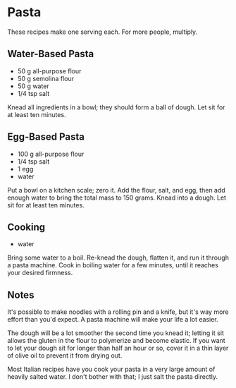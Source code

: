 # Pasta

These recipes make one serving each.  For more people, multiply.

## Water-Based Pasta

- 50 g all-purpose flour
- 50 g semolina flour
- 50 g water
- 1/4 tsp salt

Knead all ingredients in a bowl;  they should form a ball of dough.  Let sit for
at least ten minutes.


## Egg-Based Pasta

- 100 g all-purpose flour
- 1/4 tsp salt
- 1 egg
- water

Put a bowl on a kitchen scale;  zero it.  Add the flour, salt, and egg, then add
enough water to bring the total mass to 150 grams.  Knead into a dough.  Let sit
for at least ten minutes.


## Cooking

- water

Bring some water to a boil.  Re-knead the dough,  flatten it, and run it through
a pasta machine.  Cook in boiling water for a few minutes, until it reaches your
desired firmness.


## Notes

It's possible to make noodles with a rolling pin and a knife,  but it's way more
effort than you'd expect.  A pasta machine will make your life a lot easier.

The dough  will be a lot  smoother the second time  you knead it; letting it sit
allows the gluten in the flour to polymerize and become elastic.  If you want to
let your dough sit for longer than half an hour or so,  cover it in a thin layer
of olive oil to prevent it from drying out.

Most Italian recipes  have you cook your pasta in a very large amount of heavily
salted water.  I don't bother with that; I just salt the pasta directly.
